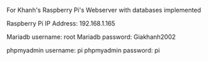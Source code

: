 For Khanh's Raspberry Pi's Webserver with databases implemented

Raspberry Pi IP Address: 192.168.1.165

Mariadb username: root
Mariadb password: Giakhanh2002

phpmyadmin username: pi
phpmyadmin password: pi

